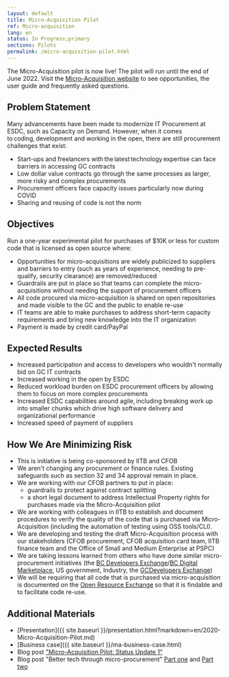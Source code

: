 ```yaml
---
layout: default
title: Micro-Acquisition Pilot
ref: Micro-acquisition
lang: en
status: In Progress;primary
sections: Pilots
permalink: /micro-acquisition-pilot.html
---
```

<!-- markdownlint-disable MD033 -->
<div class="alert alert-success">
   <p>The Micro-Acquisition pilot is now live! The pilot will run until the end of June 2022. Visit the <a href="https://micro-acquisition.alpha.canada.ca/en/index.html">Micro-Acquisition website</a> to see opportunities, the user guide and frequently asked questions.</p>
</div>

## Problem Statement  

Many advancements have been made to modernize IT Procurement at ESDC, such as Capacity on Demand.
However, when it comes to coding, development and working in the open, there are still procurement challenges that exist:

- Start-ups and freelancers with the latest technology expertise can face barriers in accessing GC contracts
- Low dollar value contracts go through the same processes as larger, more risky and complex procurements
- Procurement officers face capacity issues particularly now during COVID
- Sharing and reusing of code is not the norm

## Objectives

Run a one-year experimental pilot for purchases of $10K or less for custom code that is licensed as open source where:

- Opportunities for micro-acquisitions are widely publicized to suppliers and barriers to entry (such as years of experience, needing to pre-qualify, security clearance) are removed/reduced
- Guardrails are put in place so that teams can complete the micro-acquisitions without needing the support of procurement officers
- All code procured via micro-acquisition is shared on open repositories and made visible to the GC and the public to enable re-use
- IT teams are able to make purchases to address short-term capacity requirements and bring new knowledge into the IT organization
- Payment is made by credit card/PayPal

## Expected Results  

- Increased participation and access to developers who wouldn't normally bid on GC IT contracts
- Increased working in the open by ESDC
- Reduced workload burden on ESDC procurement officers by allowing them to focus on more complex procurements
- Increased ESDC capabilities around agile, including breaking work up into smaller chunks which drive high software delivery and organizational performance
- Increased speed of payment of suppliers

## How We Are Minimizing Risk

- This is initiative is being co-sponsored by IITB and CFOB
- We aren't changing any procurement or finance rules. Existing safeguards such as section 32 and 34 approval remain in place.
- We are working with our CFOB partners to put in place:
  - guardrails to protect against contract splitting
  - a short legal document to address Intellectual Property rights for purchases made via the Micro-Acquisition pilot
- We are working with colleagues in IITB to establish and document procedures to verify the quality of the code that is purchased via Micro-Acquisition (including the automation of testing using OSS tools/CLI).
- We are developing and testing the draft Micro-Acquisition process with our stakeholders (CFOB procurement, CFOB acquisition card team, IITB finance team and the Office of Small and Medium Enterprise at PSPC)
- We are taking lessons learned from others who have done similar micro-procurement initiatives (the [BC Developers Exchange](https://bcdevexchange.org/)/[BC Digital Marketplace](https://digital.gov.bc.ca/marketplace), US government, Industry, the [GCDevelopers Exchange](https://github.com/canada-ca/devex))
- We will be requiring that all code that is purchased via micro-acquisition is documented on the [Open Resource Exchange](https://code.open.canada.ca/en/index.html) so that it is findable and to facilitate code re-use.

## Additional Materials  

- [Presentation]({{ site.baseurl }}/presentation.html?markdown=en/2020-Micro-Acquisition-Pilot.md)
- [Business case]({{ site.baseurl }}/ma-business-case.html)
- Blog post ["Micro-Acquisition Pilot: Status Update 1"](https://sara-sabr.github.io/ITStrategy/2021/01/05/micro-acquisition-pilot-update1.html)
- Blog post "Better tech through micro-procurement" [Part one](2020/08/12/better-tech-through-microprocurement-p1.html) and [Part two](https://sara-sabr.github.io/ITStrategy/2020/12/18/better-tech-through-micro-procurementpt2.html)

